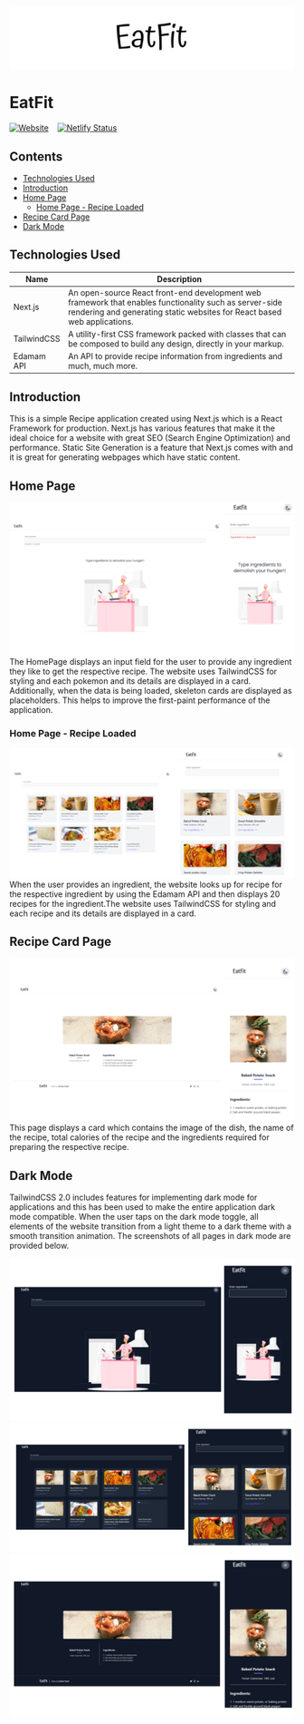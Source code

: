 ![React Pokedex](docs/images/github-banner.png)

# EatFit

[![Website](https://img.shields.io/badge/website-up-green?style=for-the-badge&logo=react&url?url=https%3A%2F%2Featfit.theoctagon.in)](https://eatfit.theoctagon.in/) &nbsp;&nbsp; [![Netlify Status](https://api.netlify.com/api/v1/badges/ede00c86-b1c3-4c5b-b6cd-495db637b6d6/deploy-status)](https://app.netlify.com/sites/distracted-wozniak-d6cf13/deploys)

## Contents

- [Technologies Used](#technologies-used)
- [Introduction](#introduction)
- [Home Page](#home-page)
  - [Home Page - Recipe Loaded](#home-page-recipe)
- [Recipe Card Page](#recipe-card-page)
- [Dark Mode](#dark-mode)

## Technologies Used <a name="technologies-used"></a>

| Name        | Description |
| ----------- | ---------------- |
| Next.js     | An open-source React front-end development web framework that enables functionality such as server-side rendering and generating static websites for React based web applications. |
| TailwindCSS | A utility-first CSS framework packed with classes that can be composed to build any design, directly in your markup. |
| Edamam API    | An API to provide recipe information from ingredients and much, much more.|

## Introduction <a name="introduction"></a>

This is a simple Recipe application created using Next.js which is a React Framework for production. Next.js has various features that make it the ideal choice for a website with great SEO (Search Engine Optimization) and performance. Static Site Generation is a feature that Next.js comes with and it is great for generating webpages which have static content.

## Home Page <a name="home-page"></a>

![Home Page](docs/images/home-page-light.png)
The HomePage displays an input field for the user to provide any ingredient they like to get the respective recipe. The website uses TailwindCSS for styling and each pokemon and its details are displayed in a card. Additionally, when the data is being loaded, skeleton cards are displayed as placeholders. This helps to improve the first-paint performance of the application.

### Home Page - Recipe Loaded <a name="home-page-recipe"></a>
![Home Page](docs/images/home-light-recipe.png)
When the user provides an ingredient, the website looks up for recipe for the respective ingredient by using the Edamam API and then displays 20 recipes for the ingredient.The website uses TailwindCSS for styling and each recipe and its details are displayed in a card. 


## Recipe Card Page <a name="recipe-card-page"></a>

![Generation List](docs/images/recipe-card-page.png)
This page displays a card which contains the image of the dish, the name of the recipe, total calories of the recipe and the ingredients required for preparing the respective recipe.


## Dark Mode <a name="dark-mode"></a>

TailwindCSS 2.0 includes features for implementing dark mode for applications and this has been used to make the entire application dark mode compatible. When the user taps on the dark mode toggle, all elements of the website transition from a light theme to a dark theme with a smooth transition animation. The screenshots of all pages in dark mode are provided below.

![Dark Home Page](docs/images/home-page-dark.png)
![Dark Home Page Recipe Loaded](docs/images/home-dark-recipe.png)
![Dark Recipe Card Page](docs/images/recipe-card-page-dark.png)
